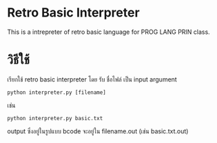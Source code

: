 # Retro Basic Interpreter
This is a intrepreter of retro basic language for PROG LANG PRIN class.
# วิธีใช้
เรียกใช้ retro basic interpreter โดย รับ ชื่อไฟล์ เป็น input argument
```shell
python interpreter.py [filename]
```
เช่น 
```shell
python interpreter.py basic.txt
```
output ซึ่งอยู่ในรูปแบบ bcode จะอยู่ใน filename.out (เช่น basic.txt.out)
